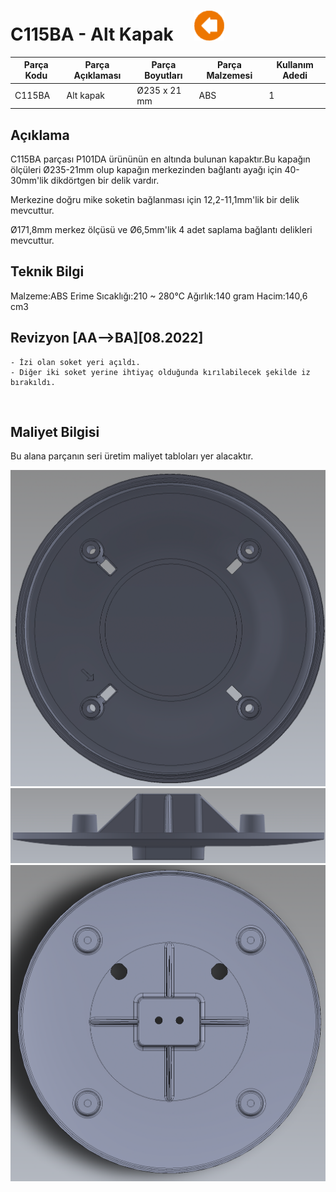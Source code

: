 # C115BA - Alt Kapak   &nbsp; &nbsp; [![](../Diğer/2D/left.png)](../../P101DA-Base/Readme.md)
| Parça Kodu | Parça Açıklaması | Parça Boyutları | Parça Malzemesi | Kullanım Adedi |
| ---------- | ---------------- | --------------- | --------------- | -------------- |
| C115BA     | Alt kapak        | Ø235 x 21 mm    | ABS             | 1              |
## Açıklama
C115BA parçası P101DA ürününün en altında bulunan kapaktır.Bu kapağın ölçüleri Ø235-21mm olup kapağın merkezinden bağlantı ayağı için 40-30mm'lik dikdörtgen bir delik vardır.

Merkezine doğru mike soketin bağlanması için 12,2-11,1mm'lik bir delik mevcuttur.

Ø171,8mm merkez ölçüsü ve Ø6,5mm'lik 4 adet saplama bağlantı delikleri mevcuttur.



## Teknik Bilgi
Malzeme:ABS Erime Sıcaklığı:210 ~ 280℃ Ağırlık:140 gram Hacim:140,6 cm3 


## Revizyon \[AA-->BA][08.2022]

    - İzi olan soket yeri açıldı.
    - Diğer iki soket yerine ihtiyaç olduğunda kırılabilecek şekilde iz bırakıldı.
</br>

## Maliyet Bilgisi
Bu alana parçanın seri üretim maliyet tabloları yer alacaktır.


![](2D/1.png)
![](2D/2.png)
![](2D/3.png)
